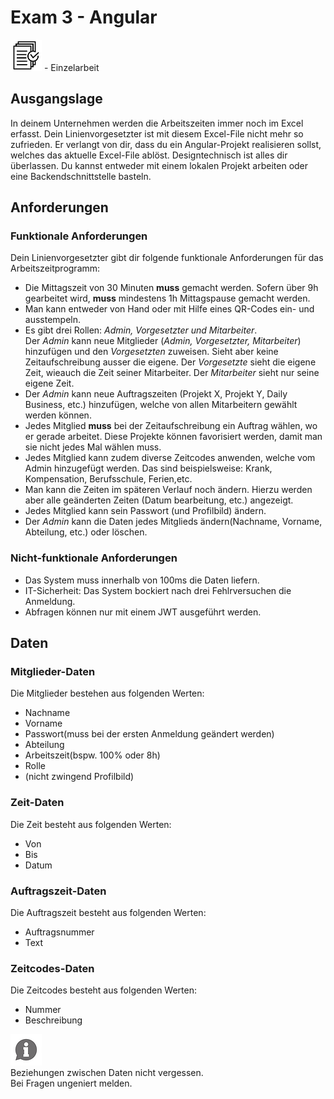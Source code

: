 # Exam 3 - Angular
![task1](../assets/images/task.png) - Einzelarbeit<br>

## Ausgangslage
In deinem Unternehmen werden die Arbeitszeiten immer noch im Excel erfasst. Dein Linienvorgesetzter ist mit diesem Excel-File nicht mehr so zufrieden. Er verlangt von dir, dass du ein Angular-Projekt realisieren sollst, welches das aktuelle Excel-File ablöst. Designtechnisch ist alles dir überlassen. Du kannst entweder mit einem lokalen Projekt arbeiten oder eine Backendschnittstelle basteln.

## Anforderungen
### Funktionale Anforderungen
Dein Linienvorgesetzter gibt dir folgende funktionale Anforderungen für das Arbeitszeitprogramm:
- Die Mittagszeit von 30 Minuten **muss** gemacht werden. Sofern über 9h gearbeitet wird, **muss** mindestens 1h Mittagspause gemacht werden.
- Man kann entweder von Hand oder mit Hilfe eines QR-Codes ein- und ausstempeln.
- Es gibt drei Rollen: *Admin, Vorgesetzter und Mitarbeiter*.<br>Der *Admin* kann neue Mitglieder (*Admin, Vorgesetzter, Mitarbeiter*) hinzufügen und den *Vorgesetzten* zuweisen. Sieht aber keine Zeitaufschreibung ausser die eigene. Der *Vorgesetzte* sieht die eigene Zeit, wieauch die Zeit seiner Mitarbeiter. Der *Mitarbeiter* sieht nur seine eigene Zeit.
- Der *Admin* kann neue Auftragszeiten (Projekt X, Projekt Y, Daily Business, etc.) hinzufügen, welche von allen Mitarbeitern gewählt werden können.
- Jedes Mitglied **muss** bei der Zeitaufschreibung ein Auftrag wählen, wo er gerade arbeitet. Diese Projekte können favorisiert werden, damit man sie nicht jedes Mal wählen muss.
- Jedes Mitglied kann zudem diverse Zeitcodes anwenden, welche vom Admin hinzugefügt werden. Das sind beispielsweise: Krank, Kompensation, Berufsschule, Ferien,etc.
- Man kann die Zeiten im späteren Verlauf noch ändern. Hierzu werden aber alle geänderten Zeiten (Datum bearbeitung, etc.) angezeigt.
- Jedes Mitglied kann sein Passwort (und Profilbild) ändern.
- Der *Admin* kann die Daten jedes Mitglieds ändern(Nachname, Vorname, Abteilung, etc.) oder löschen.

### Nicht-funktionale Anforderungen
- Das System muss innerhalb von 100ms die Daten liefern.
- IT-Sicherheit: Das System bockiert nach drei Fehlrversuchen die Anmeldung.
- Abfragen können nur mit einem JWT ausgeführt werden.

## Daten
### Mitglieder-Daten
Die Mitglieder bestehen aus folgenden Werten:
- Nachname
- Vorname
- Passwort(muss bei der ersten Anmeldung geändert werden)
- Abteilung
- Arbeitszeit(bspw. 100% oder 8h)
- Rolle
- (nicht zwingend Profilbild)

### Zeit-Daten
Die Zeit besteht aus folgenden Werten:
- Von
- Bis
- Datum

### Auftragszeit-Daten
Die Auftragszeit besteht aus folgenden Werten:
- Auftragsnummer
- Text

### Zeitcodes-Daten
Die Zeitcodes besteht aus folgenden Werten:
- Nummer
- Beschreibung


![asset](../assets/images/hint.png) 
<bR>Beziehungen zwischen Daten nicht vergessen.<br>Bei Fragen ungeniert melden.